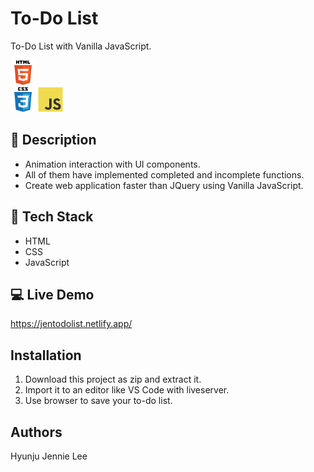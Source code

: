 # To-Do List
To-Do List with Vanilla JavaScript.

<img src="https://raw.githubusercontent.com/devicons/devicon/master/icons/html5/html5-original-wordmark.svg" alt="html5" width="40" height="40"/> </a>  
<a href="https://www.w3schools.com/css/" target="_blank" rel="noreferrer"> <img src="https://raw.githubusercontent.com/devicons/devicon/master/icons/css3/css3-original-wordmark.svg" alt="css3" width="40" height="40"/></a>
<a href="https://developer.mozilla.org/en-US/docs/Web/JavaScript" target="_blank" rel="noreferrer"> <img src="https://raw.githubusercontent.com/devicons/devicon/master/icons/javascript/javascript-original.svg" alt="javascript" width="40" height="40"/> </a>

## 🌱 Description
- Animation interaction with UI components.
- All of them have implemented completed and incomplete functions.
- Create web application faster than JQuery using Vanilla JavaScript.

## 📌 Tech Stack
- HTML
- CSS
- JavaScript

## :computer: Live Demo
https://jentodolist.netlify.app/

## Installation
1. Download this project as zip and extract it.
2. Import it to an editor like VS Code with liveserver. 
3. Use browser to save your to-do list.

## Authors
Hyunju Jennie Lee
